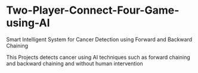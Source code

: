 # Two-Player-Connect-Four-Game-using-AI
Smart Intelligent System for Cancer Detection using Forward and Backward Chaining

This Projects detects cancer using AI techniques such as forward chaining and backward chaining and without human  intervention
